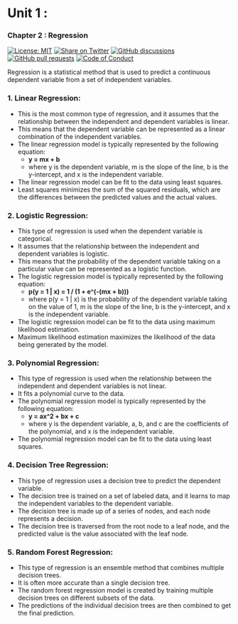 # Unit 1 : 
### Chapter 2 : Regression

[![License: MIT](https://img.shields.io/badge/License-MIT-yellow.svg)](LICENSE)
[![Share on Twitter](https://img.shields.io/badge/-Share%20on%20Twitter-blue?logo=twitter&style=flat-square)](https://twitter.com/intent/tweet?text=https%3A%2F%2Fgithub.com%2Fwhoami-anoint%2FMachine-Learning-Series)
[![GitHub discussions](https://img.shields.io/github/discussions/whoami-anoint/Machine-Learning-Series)](https://github.com/whoami-anoint/Machine-Learning-Series/discussions)
[![GitHub pull requests](https://img.shields.io/github/issues-pr/whoami-anoint/Machine-Learning-Series)](https://github.com/whoami-anoint/Machine-Learning-Series/pulls)
[![Code of Conduct](https://img.shields.io/badge/Code%20of%20Conduct-Contributor%20Covenant-blue.svg)](CODE_OF_CONDUCT.md)

Regression is a statistical method that is used to predict a continuous dependent variable from a set of independent variables.

### 1. **Linear Regression:**

* This is the most common type of regression, and it assumes that the relationship between the independent and dependent variables is linear.
* This means that the dependent variable can be represented as a linear combination of the independent variables.
* The linear regression model is typically represented by the following equation:
    * **y = mx + b**
    * where y is the dependent variable, m is the slope of the line, b is the y-intercept, and x is the independent variable.
* The linear regression model can be fit to the data using least squares.
* Least squares minimizes the sum of the squared residuals, which are the differences between the predicted values and the actual values.

### 2. **Logistic Regression:**

* This type of regression is used when the dependent variable is categorical.
* It assumes that the relationship between the independent and dependent variables is logistic.
* This means that the probability of the dependent variable taking on a particular value can be represented as a logistic function.
* The logistic regression model is typically represented by the following equation:
    * **p(y = 1 | x) = 1 / (1 + e^(-(mx + b)))**
    * where p(y = 1 | x) is the probability of the dependent variable taking on the value of 1, m is the slope of the line, b is the y-intercept, and x is the independent variable.
* The logistic regression model can be fit to the data using maximum likelihood estimation.
* Maximum likelihood estimation maximizes the likelihood of the data being generated by the model.

### 3. **Polynomial Regression:**

* This type of regression is used when the relationship between the independent and dependent variables is not linear.
* It fits a polynomial curve to the data.
* The polynomial regression model is typically represented by the following equation:
    * **y = ax^2 + bx + c**
    * where y is the dependent variable, a, b, and c are the coefficients of the polynomial, and x is the independent variable.
* The polynomial regression model can be fit to the data using least squares.

### 4. **Decision Tree Regression:**

* This type of regression uses a decision tree to predict the dependent variable.
* The decision tree is trained on a set of labeled data, and it learns to map the independent variables to the dependent variable.
* The decision tree is made up of a series of nodes, and each node represents a decision.
* The decision tree is traversed from the root node to a leaf node, and the predicted value is the value associated with the leaf node.

### 5. **Random Forest Regression:**

* This type of regression is an ensemble method that combines multiple decision trees.
* It is often more accurate than a single decision tree.
* The random forest regression model is created by training multiple decision trees on different subsets of the data.
* The predictions of the individual decision trees are then combined to get the final prediction.
